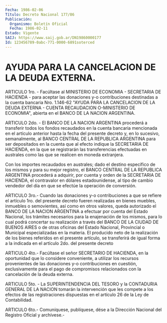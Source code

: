 ```yaml
---
Fecha: 1986-02-06
Título: Decreto Nacional 177/86
Publicación:
  Organismo: Boletín Oficial
  Fecha: 1986-02-11
Estado: Vigente
SAIJ: https://www.saij.gob.ar/DN19860000177
Id: 123456789-0abc-771-0000-6891soterced
---
```

# AYUDA PARA LA CANCELACION DE LA DEUDA EXTERNA.

<a id="1"></a>
ARTICULO  1ro.  -  Facúltase  al  MINISTERIO  DE  ECONOMIA  - SECRETARIA    DE   HACIENDA  -  para  aceptar  las  donaciones  y-o contribuciones  destinadas  a  la  cuenta  bancaria  Nro.  1.146-62 "AYUDA PARA LA CANCELACION DE LA DEUDA EXTERNA - CUENTA RECAUDACION O-MINISTERIO  DE  ECONOMIA",  abierta en el BANCO DE LA NACION ARGENTINA.

<a id="2"></a>
ARTICULO  2do.  -  El BANCO DE LA NACION ARGENTINA procederá a transferir  todos  los fondos  recaudados  en  la  cuenta  bancaria mencionada en el artículo  anterior  hasta  la  fecha  del presente decreto  y,  en lo sucesivo, semanalmente, al BANCO CENTRAL  DE  LA REPUBLICA ARGENTINA  para  ser  depositados  en  la  cuenta  que al efecto  indique la SECRETARIA DE HACIENDA, en la que se registrarán las  transferencias   efectuadas  en  australes  como  las  que  se realicen en moneda extranjera.

Con  los  importes  recaudados    en  australes;  dado  el  destino específico  de  los  mismos  y para su  mejor  registro,  el  BANCO CENTRAL DE LA REPUBLICA ARGENTINA  procederá a adquirir, por cuenta y orden de la SECRETARIA DE HACIENDA,  el  contravalor  en  dólares estadounidense,  al  tipo  de  cambio  vendedor  del  día en que se efectúe la operación de conversión.

<a id="3"></a>
ARTICULO  3ro.- Cuando las donaciones y-o contribuciones a que se refiere el artículo  1ro. del presente decreto fueren realizadas en bienes muebles, inmuebles  o  semovientes,  así  como  en  otros valores,  queda  autorizado  el  BANCO  DE  LA  NACION  ARGENTINA a efectuar  por  cuenta  del Estado Nacional, los trámites necesarios para la enajenación de los  mismos, para lo cual podrá concertar su realización a través del BANCO  DE  LA  CIUDAD DE BUENOS AIRES o de otras  oficinas  del  Estado  Nacional,  Provincial    o  Municipal especializadas  en  la materia. El producido neto de la realización de los bienes referidos  en el presente artículo, se transferirá de igual forma a la indicada  en el artículo 2do. del presente decreto

<a id="4"></a>
ARTICULO 4to.- Facúltase el señor SECRETARIO DE HACIENDA, en la oportunidad  que  lo considere conveniente, a utilizar los recursos provenientes de las  donaciones  y-o  contribuciones  en  cuestión, exclusivamente  para  el  pago  de compromisos relacionados con  la cancelación de la deuda externa.

<a id="5"></a>
ARTICULO 5to. - La SUPERINTENDENCIA DEL TESORO y la CONTADURIA GENERAL  DE LA NACION tomarán la intervención que les compete a los efectos de  las  registraciones  dispuestas en el artículo 26 de la Ley de Contabilidad.

<a id="6"></a>
ARTICULO  6to.-  Comuníquese,  publíquese, dése a la Dirección Nacional del Registro Oficial y archívese.-